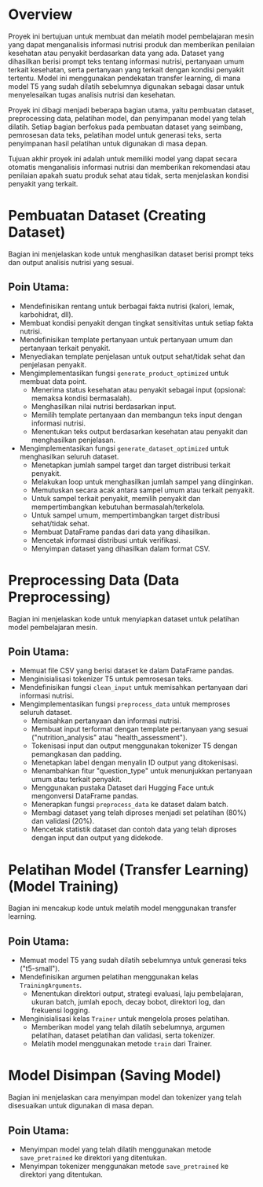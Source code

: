 # Overview

Proyek ini bertujuan untuk membuat dan melatih model pembelajaran mesin yang dapat menganalisis informasi nutrisi produk dan memberikan penilaian kesehatan atau penyakit berdasarkan data yang ada. Dataset yang dihasilkan berisi prompt teks tentang informasi nutrisi, pertanyaan umum terkait kesehatan, serta pertanyaan yang terkait dengan kondisi penyakit tertentu. Model ini menggunakan pendekatan transfer learning, di mana model T5 yang sudah dilatih sebelumnya digunakan sebagai dasar untuk menyelesaikan tugas analisis nutrisi dan kesehatan.

Proyek ini dibagi menjadi beberapa bagian utama, yaitu pembuatan dataset, preprocessing data, pelatihan model, dan penyimpanan model yang telah dilatih. Setiap bagian berfokus pada pembuatan dataset yang seimbang, pemrosesan data teks, pelatihan model untuk generasi teks, serta penyimpanan hasil pelatihan untuk digunakan di masa depan.

Tujuan akhir proyek ini adalah untuk memiliki model yang dapat secara otomatis menganalisis informasi nutrisi dan memberikan rekomendasi atau penilaian apakah suatu produk sehat atau tidak, serta menjelaskan kondisi penyakit yang terkait.


# Pembuatan Dataset (Creating Dataset)

Bagian ini menjelaskan kode untuk menghasilkan dataset berisi prompt teks dan output analisis nutrisi yang sesuai.

## Poin Utama:
- Mendefinisikan rentang untuk berbagai fakta nutrisi (kalori, lemak, karbohidrat, dll).
- Membuat kondisi penyakit dengan tingkat sensitivitas untuk setiap fakta nutrisi.
- Mendefinisikan template pertanyaan untuk pertanyaan umum dan pertanyaan terkait penyakit.
- Menyediakan template penjelasan untuk output sehat/tidak sehat dan penjelasan penyakit.
- Mengimplementasikan fungsi `generate_product_optimized` untuk membuat data point.
  - Menerima status kesehatan atau penyakit sebagai input (opsional: memaksa kondisi bermasalah).
  - Menghasilkan nilai nutrisi berdasarkan input.
  - Memilih template pertanyaan dan membangun teks input dengan informasi nutrisi.
  - Menentukan teks output berdasarkan kesehatan atau penyakit dan menghasilkan penjelasan.
- Mengimplementasikan fungsi `generate_dataset_optimized` untuk menghasilkan seluruh dataset.
  - Menetapkan jumlah sampel target dan target distribusi terkait penyakit.
  - Melakukan loop untuk menghasilkan jumlah sampel yang diinginkan.
  - Memutuskan secara acak antara sampel umum atau terkait penyakit.
  - Untuk sampel terkait penyakit, memilih penyakit dan mempertimbangkan kebutuhan bermasalah/terkelola.
  - Untuk sampel umum, mempertimbangkan target distribusi sehat/tidak sehat.
  - Membuat DataFrame pandas dari data yang dihasilkan.
  - Mencetak informasi distribusi untuk verifikasi.
  - Menyimpan dataset yang dihasilkan dalam format CSV.

# Preprocessing Data (Data Preprocessing)

Bagian ini menjelaskan kode untuk menyiapkan dataset untuk pelatihan model pembelajaran mesin.

## Poin Utama:
- Memuat file CSV yang berisi dataset ke dalam DataFrame pandas.
- Menginisialisasi tokenizer T5 untuk pemrosesan teks.
- Mendefinisikan fungsi `clean_input` untuk memisahkan pertanyaan dari informasi nutrisi.
- Mengimplementasikan fungsi `preprocess_data` untuk memproses seluruh dataset.
  - Memisahkan pertanyaan dan informasi nutrisi.
  - Membuat input terformat dengan template pertanyaan yang sesuai ("nutrition_analysis" atau "health_assessment").
  - Tokenisasi input dan output menggunakan tokenizer T5 dengan pemangkasan dan padding.
  - Menetapkan label dengan menyalin ID output yang ditokenisasi.
  - Menambahkan fitur "question_type" untuk menunjukkan pertanyaan umum atau terkait penyakit.
  - Menggunakan pustaka Dataset dari Hugging Face untuk mengonversi DataFrame pandas.
  - Menerapkan fungsi `preprocess_data` ke dataset dalam batch.
  - Membagi dataset yang telah diproses menjadi set pelatihan (80%) dan validasi (20%).
  - Mencetak statistik dataset dan contoh data yang telah diproses dengan input dan output yang didekode.

# Pelatihan Model (Transfer Learning) (Model Training)

Bagian ini mencakup kode untuk melatih model menggunakan transfer learning.

## Poin Utama:
- Memuat model T5 yang sudah dilatih sebelumnya untuk generasi teks ("t5-small").
- Mendefinisikan argumen pelatihan menggunakan kelas `TrainingArguments`.
  - Menentukan direktori output, strategi evaluasi, laju pembelajaran, ukuran batch, jumlah epoch, decay bobot, direktori log, dan frekuensi logging.
- Menginisialisasi kelas `Trainer` untuk mengelola proses pelatihan.
  - Memberikan model yang telah dilatih sebelumnya, argumen pelatihan, dataset pelatihan dan validasi, serta tokenizer.
  - Melatih model menggunakan metode `train` dari Trainer.

# Model Disimpan (Saving Model)

Bagian ini menjelaskan cara menyimpan model dan tokenizer yang telah disesuaikan untuk digunakan di masa depan.

## Poin Utama:
- Menyimpan model yang telah dilatih menggunakan metode `save_pretrained` ke direktori yang ditentukan.
- Menyimpan tokenizer menggunakan metode `save_pretrained` ke direktori yang ditentukan.


